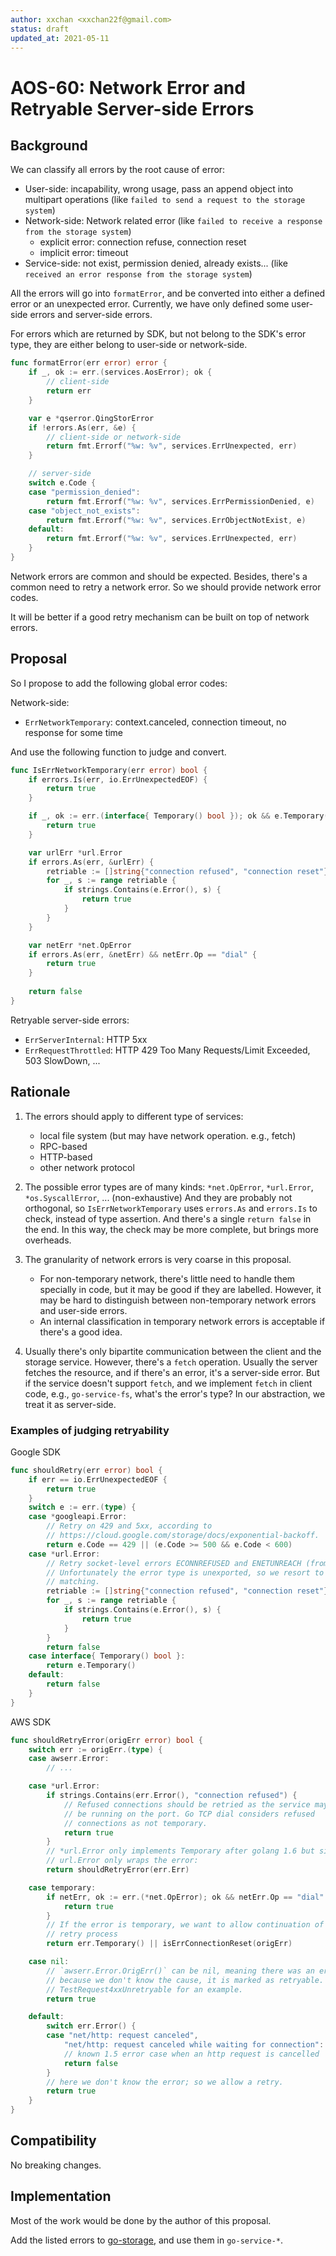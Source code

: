 ```yaml
---
author: xxchan <xxchan22f@gmail.com>
status: draft
updated_at: 2021-05-11
---
```


# AOS-60: Network Error and Retryable Server-side Errors

## Background

We can classify all errors by the root cause of error:

- User-side: incapability, wrong usage, pass an append object into multipart operations (like `failed to send a request to the storage system`)
- Network-side: Network related error (like `failed to receive a response from the storage system`)
  - explicit error: connection refuse, connection reset
  - implicit error: timeout
- Service-side: not exist, permission denied, already exists... (like `received an error response from the storage system`)

All the errors will go into `formatError`, and be converted into either a defined error or an unexpected error. Currently, we have only defined some user-side errors and server-side errors. 

For errors which are returned by SDK, but not belong to the SDK's error type, they are either belong to user-side or network-side. 

```go
func formatError(err error) error {
	if _, ok := err.(services.AosError); ok {
		// client-side
		return err 
	}

	var e *qserror.QingStorError
	if !errors.As(err, &e) {
		// client-side or network-side
		return fmt.Errorf("%w: %v", services.ErrUnexpected, err)
	}

	// server-side
	switch e.Code {
	case "permission_denied":
		return fmt.Errorf("%w: %v", services.ErrPermissionDenied, e)
	case "object_not_exists":
		return fmt.Errorf("%w: %v", services.ErrObjectNotExist, e)
	default:
		return fmt.Errorf("%w: %v", services.ErrUnexpected, err)
	}
}
```

Network errors are common and should be expected. Besides, there's a common need to retry a network error. So we should provide network error codes. 

It will be better if a good retry mechanism can be built on top of network errors.

## Proposal

So I propose to add the following global error codes:

Network-side: 

- `ErrNetworkTemporary`: context.canceled, connection timeout, no response for some time 

And use the following function to judge and convert.

```go 
func IsErrNetworkTemporary(err error) bool {
	if errors.Is(err, io.ErrUnexpectedEOF) {
		return true
	}

	if _, ok := err.(interface{ Temporary() bool }); ok && e.Temporary() {
		return true
	}

	var urlErr *url.Error
	if errors.As(err, &urlErr) {
		retriable := []string{"connection refused", "connection reset"}
		for _, s := range retriable {
			if strings.Contains(e.Error(), s) {
				return true
			}
		}
	}

	var netErr *net.OpError
	if errors.As(err, &netErr) && netErr.Op == "dial" {
		return true
	}
	
	return false
}
```

Retryable server-side errors:

- `ErrServerInternal`: HTTP 5xx
- `ErrRequestThrottled`: HTTP 429 Too Many Requests/Limit Exceeded, 503 SlowDown, ...


## Rationale

1. The errors should apply to different type of services:

   - local file system (but may have network operation. e.g., fetch)
   - RPC-based 
   - HTTP-based 
   - other network protocol

2. The possible error types are of many kinds: `*net.OpError`, `*url.Error`, `*os.SyscallError`, ... (non-exhaustive) And they are probably not orthogonal, so `IsErrNetworkTemporary` uses `errors.As` and `errors.Is` to check, instead of type assertion. And there's a single `return false` in the end. In this way, the check may be more complete, but brings more overheads.

3. The granularity of network errors is very coarse in this proposal. 

	- For non-temporary network, there's little need to handle them specially in code, but it may be good if they are labelled. However, it may be hard to distinguish between non-temporary network errors and user-side errors.
	- An internal classification in temporary network errors is acceptable if there's a good idea.

4. Usually there's only bipartite communication between the client and the storage service. However, there's a `fetch` operation. Usually the server fetches the resource, and if there's an error, it's a server-side error. But if the service doesn't support `fetch`, and we implement `fetch` in client code, e.g., `go-service-fs`, what's the error's type? In our abstraction, we treat it as server-side. 

### Examples of judging retryability

Google SDK 

```go 
func shouldRetry(err error) bool {
	if err == io.ErrUnexpectedEOF {
		return true
	}
	switch e := err.(type) {
	case *googleapi.Error:
		// Retry on 429 and 5xx, according to
		// https://cloud.google.com/storage/docs/exponential-backoff.
		return e.Code == 429 || (e.Code >= 500 && e.Code < 600)
	case *url.Error:
		// Retry socket-level errors ECONNREFUSED and ENETUNREACH (from syscall).
		// Unfortunately the error type is unexported, so we resort to string
		// matching.
		retriable := []string{"connection refused", "connection reset"}
		for _, s := range retriable {
			if strings.Contains(e.Error(), s) {
				return true
			}
		}
		return false
	case interface{ Temporary() bool }:
		return e.Temporary()
	default:
		return false
	}
}
```

AWS SDK 

```go 
func shouldRetryError(origErr error) bool {
	switch err := origErr.(type) {
	case awserr.Error:
		// ...

	case *url.Error:
		if strings.Contains(err.Error(), "connection refused") {
			// Refused connections should be retried as the service may not yet
			// be running on the port. Go TCP dial considers refused
			// connections as not temporary.
			return true
		}
		// *url.Error only implements Temporary after golang 1.6 but since
		// url.Error only wraps the error:
		return shouldRetryError(err.Err)

	case temporary:
		if netErr, ok := err.(*net.OpError); ok && netErr.Op == "dial" {
			return true
		}
		// If the error is temporary, we want to allow continuation of the
		// retry process
		return err.Temporary() || isErrConnectionReset(origErr)

	case nil:
		// `awserr.Error.OrigErr()` can be nil, meaning there was an error but
		// because we don't know the cause, it is marked as retryable. See
		// TestRequest4xxUnretryable for an example.
		return true

	default:
		switch err.Error() {
		case "net/http: request canceled",
			"net/http: request canceled while waiting for connection":
			// known 1.5 error case when an http request is cancelled
			return false
		}
		// here we don't know the error; so we allow a retry.
		return true
	}
}
```

## Compatibility

No breaking changes.

## Implementation

Most of the work would be done by the author of this proposal.

Add the listed errors to [go-storage], and use them in `go-service-*`.

[go-storage]: https://github.com/aos-dev/go-storage
